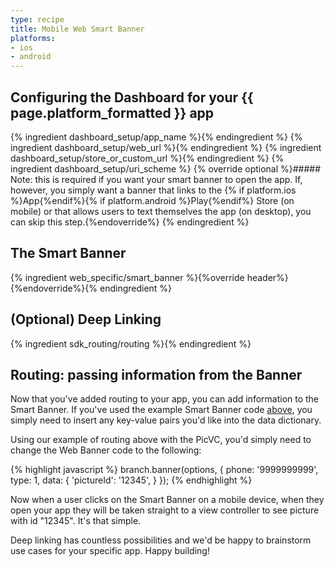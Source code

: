 ```yaml
---
type: recipe
title: Mobile Web Smart Banner
platforms:
- ios
- android
---
```


## Configuring the Dashboard for your {{ page.platform_formatted }} app
{% ingredient dashboard_setup/app_name %}{% endingredient %}
{% ingredient dashboard_setup/web_url %}{% endingredient %}
{% ingredient dashboard_setup/store_or_custom_url %}{% endingredient %}
{% ingredient dashboard_setup/uri_scheme %}
{% override optional %}##### Note: this is required if you want your smart banner to open the app. If, however, you simply want a banner that links to the {% if platform.ios %}App{%endif%}{% if platform.android %}Play{%endif%} Store (on mobile) or that allows users to text themselves the app (on desktop), you can skip this step.{%endoverride%}
{% endingredient %}

## The Smart Banner
{% ingredient web_specific/smart_banner %}{%override header%}{%endoverride%}{% endingredient %}

## (Optional) Deep Linking
{% ingredient sdk_routing/routing %}{% endingredient %}


## Routing: passing information from the Banner

Now that you've added routing to your app, you can add information to the Smart Banner. If you've used the example Smart Banner code [above](http://localhost:4000/recipes/mobile_web_smart_banner/ios/#the-smart-banner), you simply need to insert any key-value pairs you'd like into the data dictionary.

Using our example of routing above with the PicVC, you'd simply need to change the Web Banner code to the following:

{% highlight javascript %}
    branch.banner(options, {
        phone: '9999999999',
        type: 1,
        data: {
            'pictureId': '12345',
        }
    });
{% endhighlight %}

Now when a user clicks on the Smart Banner on a mobile device, when they open your app they will be taken straight to a view controller to see picture with id "12345". It's that simple.

Deep linking has countless possibilities and we'd be happy to brainstorm use cases for your specific app. Happy building!